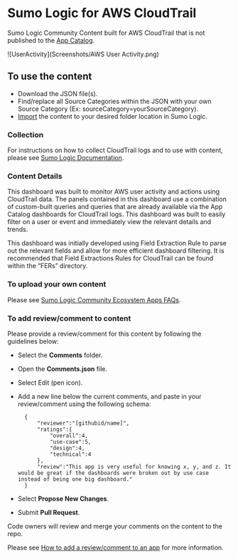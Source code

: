 # Sumo Logic for AWS CloudTrail

Sumo Logic Community Content built for AWS CloudTrail that is not published to the [App Catalog](https://help.sumologic.com/docs/integrations/).

![UserActivity](Screenshots/AWS User Activity.png)

## To use the content

- Download the JSON file(s).
- Find/replace all Source Categories within the JSON with your own Source Category (Ex: sourceCategory=yourSourceCategory).
- [Import](https://help.sumologic.com/docs/get-started/library/#import-content) the content to your desired folder location in Sumo Logic.

### Collection

For instructions on how to collect CloudTrail logs and to use with content, please see [Sumo Logic Documentation](https://help.sumologic.com/docs/integrations/amazon-aws/cloudtrail/).

### Content Details

This dashboard was built to monitor AWS user activity and actions using CloudTrail data. The panels contained in this dashboard use a combination of custom-built queries and queries that are already available via the App Catalog dashboards for CloudTrail logs. This dashboard was built to easily filter on a user or event and immediately view the relevant details and trends.

This dashboard was initially developed using Field Extraction Rule to parse out the relevant fields and allow for more efficient dashboard filtering. It is recommended that  Field Extractions Rules for CloudTrail can be found within the “FERs” directory.

### To upload your own content

Please see [Sumo Logic Community Ecosystem Apps FAQs](https://help.sumologic.com/docs/integrations/community-ecosystem-apps/#faq).

### To add review/comment to content

Please provide a review/comment for this content by following the guidelines below:

- Select the **Comments** folder.
- Open the **Comments.json** file.
- Select Edit (pen icon).
- Add a new line below the current comments, and paste in your review/comment using the following schema:

        {
            "reviewer":"[githubid/name]",
            "ratings":{
                "overall":4,
                "use-case":5,
                "design":4,
                "technical":4
            },
            "review":"This app is very useful for knowing x, y, and z. It would be great if the dashboards were broken out by use case instead of being one big dashboard."
        }

- Select **Propose New Changes**.
- Submit **Pull Request**.

Code owners will review and merge your comments on the content to the repo.

Please see [How to add a review/comment to an app](https://help.sumologic.com/docs/integrations/community-ecosystem-apps/#how-do-i-add-a-reviewrating-to-an-app) for more information.
